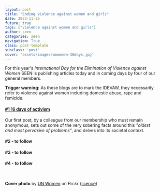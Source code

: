```yaml
---
layout: post
title: "Ending violence against women and girls"
date: 2023-11-25
future: true
tags: ["violence against women and girls"]
author: seen
categories: seen
navigation: True
class: post-template
subclass: 'post'
cover: 'assets/images/unwomen-16days.jpg'
---
```


For this year's _International Day for the Elimination of Violence against Women_ SEEN is publishing articles today and in coming days by four of our general members.

**Trigger warning:** As these blogs are to mark the IDEVAW, they necessarily refer to violence against women including domestic abuse, rape and femicide.

#### [#1  16 days of activism](/posts/2023-11-25-idevaw-16-days-of-activism/)

Our first post, by a colleague from our membership who must remain anonymous, sets out some of the very sobering facts around this _"oldest and most pervasive of problems"_, and delves into its societal context.

#### #2 - to follow

#### #3 - to follow

#### #4 - to follow

&nbsp;

**Cover photo** by <a href="https://www.flickr.com/photos/unwomen/51737051738">UN Women</a> on Flickr (<a href="https://creativecommons.org/licenses/by-nc-nd/2.0/">licence</a>)
